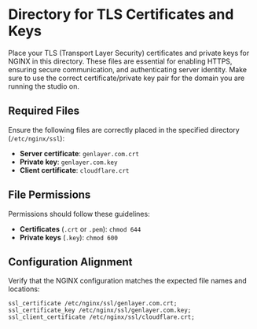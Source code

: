 # Directory for TLS Certificates and Keys

Place your TLS (Transport Layer Security) certificates and private keys for NGINX in this directory. These files are essential for enabling HTTPS, ensuring secure communication, and authenticating server identity. Make sure to use the correct certificate/private key pair for the domain you are running the studio on.

## Required Files
Ensure the following files are correctly placed in the specified directory (`/etc/nginx/ssl`):

- **Server certificate**: `genlayer.com.crt`  
- **Private key**: `genlayer.com.key`  
- **Client certificate**: `cloudflare.crt`

## File Permissions
Permissions should follow these guidelines:

- **Certificates** (`.crt` or `.pem`): `chmod 644`  
- **Private keys** (`.key`): `chmod 600`

## Configuration Alignment
Verify that the NGINX configuration matches the expected file names and locations:

```nginx
ssl_certificate /etc/nginx/ssl/genlayer.com.crt;
ssl_certificate_key /etc/nginx/ssl/genlayer.com.key;
ssl_client_certificate /etc/nginx/ssl/cloudflare.crt;
